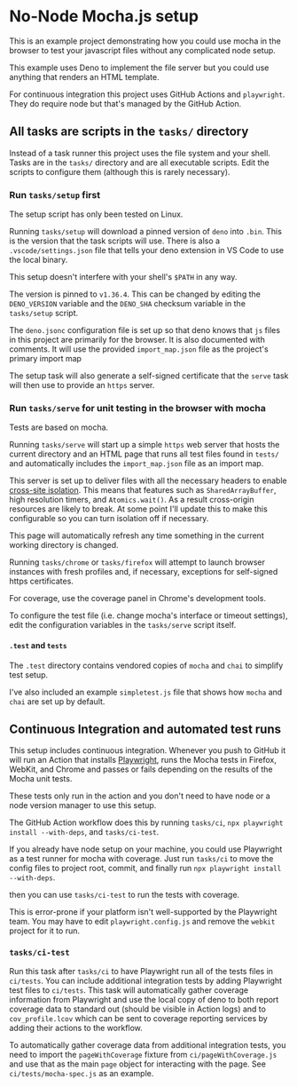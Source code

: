 # No-Node Mocha.js setup

This is an example project demonstrating how you could use mocha in the browser to test your javascript files without any complicated node setup.

This example uses Deno to implement the file server but you could use anything that renders an HTML template.

For continuous integration this project uses GitHub Actions and `playwright`. They do require node but that's managed by the GitHub Action.

## All tasks are scripts in the `tasks/` directory

Instead of a task runner this project uses the file system and your shell. Tasks
are in the `tasks/` directory and are all executable scripts. Edit the scripts
to configure them (although this is rarely necessary).

### Run `tasks/setup` first

The setup script has only been tested on Linux.

Running `tasks/setup` will download a pinned version of `deno` into `.bin`. This
is the version that the task scripts will use. There is also a
`.vscode/settings.json` file that tells your deno extension in VS Code to use
the local binary.

This setup doesn't interfere with your shell's `$PATH` in any way.

The version is pinned to `v1.36.4`. This can be changed by editing the
`DENO_VERSION` variable and the `DENO_SHA` checksum variable in
the `tasks/setup` script.

The `deno.jsonc` configuration file is set up so that deno knows that `js` files
in this project are primarily for the browser. It is also documented with
comments. It will use the provided `import_map.json` file as the project's
primary import map

The setup task will also generate a self-signed certificate that the `serve`
task will then use to provide an `https` server.

### Run `tasks/serve` for unit testing in the browser with mocha

Tests are based on mocha.

Running `tasks/serve` will start up a simple `https` web server that hosts the
current directory and an HTML page that runs all test files found in `tests/`
and automatically includes the `import_map.json` file as an import map.

This server is set up to deliver files with all the necessary headers to enable
[cross-site isolation](https://web.dev/coop-coep/). This means that features
such as `SharedArrayBuffer`, high resolution timers, and `Atomics.wait()`. As a
result cross-origin resources are likely to break. At some point I'll update
this to make this configurable so you can turn isolation off if necessary.

This page will automatically refresh any time something in the current working
directory is changed.

Running `tasks/chrome` or `tasks/firefox` will attempt to launch browser
instances with fresh profiles and, if necessary, exceptions for self-signed
https certificates.

For coverage, use the coverage panel in Chrome's development tools.

To configure the test file (i.e. change mocha's interface or timeout settings),
edit the configuration variables in the `tasks/serve` script itself.

#### `.test` and `tests`

The `.test` directory contains vendored copies of `mocha` and `chai` to simplify
test setup.

I've also included an example `simpletest.js` file that shows how `mocha` and
`chai` are set up by default.

## Continuous Integration and automated test runs

This setup includes continuous integration. Whenever you push to GitHub it will
run an Action that installs [Playwright](https://playwright.dev/), runs the
Mocha tests in Firefox, WebKit, and Chrome and passes or fails depending on the
results of the Mocha unit tests.

These tests only run in the action and you don't need to have node or a node
version manager to use this setup.

The GitHub Action workflow does this by running `tasks/ci`,
`npx playwright install --with-deps`, and `tasks/ci-test`.

If you already have node setup on your machine, you could use Playwright as a
test runner for mocha with coverage. Just run `tasks/ci` to move the config
files to project root, commit, and finally run
`npx playwright install --with-deps`.

then you can use `tasks/ci-test` to run the tests with coverage.

This is error-prone if your platform isn't well-supported by the Playwright
team. You may have to edit `playwright.config.js` and remove the `webkit`
project for it to run.

### `tasks/ci-test`

Run this task after `tasks/ci` to have Playwright run all of the tests files in
`ci/tests`. You can include additional integration tests by adding Playwright
test files to `ci/tests`. This task will automatically gather coverage
information from Playwright and use the local copy of deno to both report
coverage data to standard out (should be visible in Action logs) and to
`cov_profile.lcov` which can be sent to coverage reporting services by adding
their actions to the workflow.

To automatically gather coverage data from additional integration tests, you
need to import the `pageWithCoverage` fixture from `ci/pageWithCoverage.js` and
use that as the main `page` object for interacting with the page. See
`ci/tests/mocha-spec.js` as an example.
